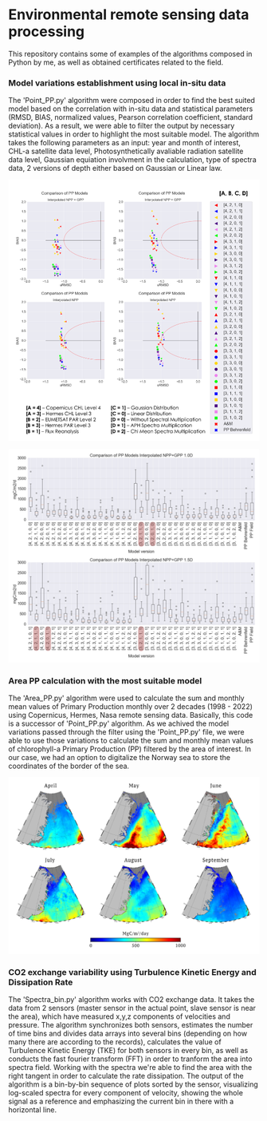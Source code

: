 # Environmental remote sensing data processing 
This repository contains some of examples of the algorithms composed in Python by me, as well as obtained certificates related to the field.

### Model variations establishment using local in-situ data
The 'Point_PP.py' algorithm were composed in order to find the best suited model based on the correlation with in-situ data and statistical parameters (RMSD, BIAS, normalized values, Pearson correlation coefficient, standard deviation). As a result, we were able to filter the output by necessary statistical values in order to highlight the most suitable model. The algorithm takes the following parameters as an input: year and month of interest, CHL-a satellite data level, Photosynthetically avaliable radiation satellite data level, Gaussian equiation involvment in the calculation, type of spectra data, 2 versions of depth either based on Gaussian or Linear law.    

![Model variations!](/Plots/Models_variations.PNG)

![Model boxplot!](/Plots/Models_boxplot.PNG)


### Area PP calculation with the most suitable model
The 'Area_PP.py' algorithm were used to calculate the sum and monthly mean values of Primary Production monthly over 2 decades (1998 - 2022) using Copernicus, Hermes, Nasa remote sensing data. Basically, this code is a successor of 'Point_PP.py' algorithm. As we achived the model variations passed through the filter using the 'Point_PP.py' file, we were able to use those variations to calculate the sum and monthly mean values of chlorophyll-a Primary Production (PP) filtered by the area of interest. In our case, we had an option to digitalize the Norway sea to store the coordinates of the border of the sea. 

![Monthly Mean PP!](/Plots/Monthly_mean.JPG)


### CO2 exchange variability using Turbulence Kinetic Energy and Dissipation Rate
The 'Spectra_bin.py' algorithm works with CO2 exchange data. It takes the data from 2 sensors (master sensor in the actual point, slave sensor is near the area), which have measured x,y,z components of velocities and pressure. The algorithm synchronizes both sensors, estimates the number of time bins and divides data arrays into several bins (depending on how many there are according to the records), calculates the value of Turbulence Kinetic Energy (TKE) for both sensors in every bin, as well as conducts the fast fourier transform (FFT) in order to tranform the area into spectra field. Working with the spectra we're able to find the area with the right tangent in order to calculate the rate dissipation. The output of the algorithm is a bin-by-bin sequence of plots sorted by the sensor, visualizing log-scaled spectra for every component of velocity, showing the whole signal as a reference and emphasizing the current bin in there with a horizontal line.    
